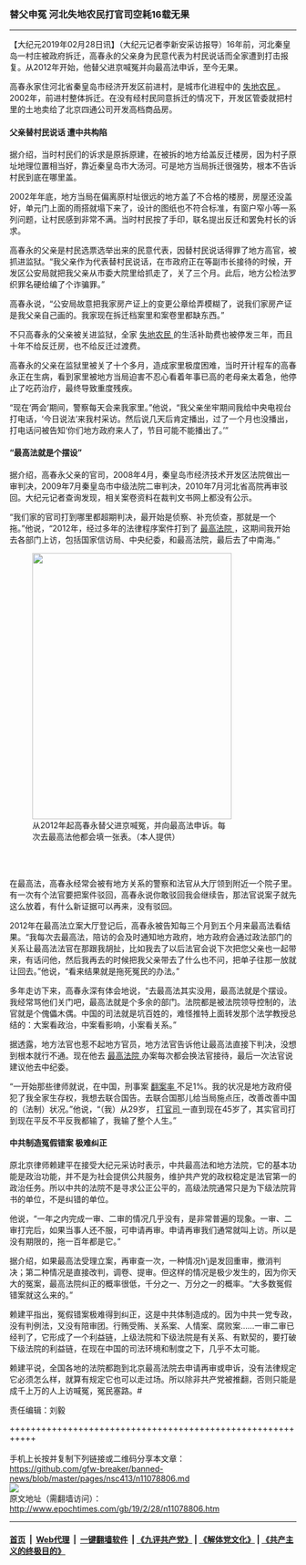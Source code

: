 ### 替父申冤 河北失地农民打官司空耗16载无果
------------------------

<p>
 【大纪元2019年02月28日讯】（大纪元记者李新安采访报导）16年前，河北秦皇岛一村庄被政府拆迁，高春永的父亲身为民意代表为村民说话而全家遭到打击报复。从2012年开始，他替父进京喊冤并向最高法申诉，至今无果。
</p>
<p>
 高春永家住河北省秦皇岛市经济开发区前进村，是城市化进程中的
 <a href="http://www.epochtimes.com/gb/tag/%E5%A4%B1%E5%9C%B0%E5%86%9C%E6%B0%91.html">
  失地农民
 </a>
 。2002年，前进村整体拆迁。在没有经村民同意拆迁的情况下，开发区管委就把村里的土地卖给了北京四通公司开发高档商品房。
</p>
<h4>
 父亲替村民说话 遭中共构陷
</h4>
<p>
 据介绍，当时村民们的诉求是原拆原建，在被拆的地方给盖反迁楼房，因为村子原址地理位置相当好，靠近秦皇岛市大汤河。可是地方当局拆迁很强势，根本不告诉村民到底在哪里盖。
</p>
<p>
 2002年年底，地方当局在偏离原村址很远的地方盖了不合格的楼房，房屋还没盖好，单元门上面的雨搭就塌下来了，设计的图纸也不符合标准，有窗户窄小等一系列问题，让村民感到非常不满。当时村民按了手印，联名提出反迁和罢免村长的诉求。
</p>
<p>
 高春永的父亲是村民选票选举出来的民意代表，因替村民说话得罪了地方高官，被抓进监狱。“我父亲作为代表替村民说话，在市政府正在等副市长接待的时候，开发区公安局就把我父亲从市委大院里给抓走了，关了三个月。此后，地方公检法罗织罪名硬给编了个诈骗罪。”
</p>
<p>
 高春永说，“公安局故意把我家房产证上的变更公章给弄模糊了，说我们家房产证是我父亲自己画的。我家现在拆迁档案里和案卷里都缺东西。”
</p>
<p>
 不只高春永的父亲被关进监狱，全家
 <a href="http://www.epochtimes.com/gb/tag/%E5%A4%B1%E5%9C%B0%E5%86%9C%E6%B0%91.html">
  失地农民
 </a>
 的生活补助费也被停发三年，而且十年不给反迁房，也不给反迁过渡费。
</p>
<p>
 高春永的父亲在监狱里被关了十个多月，造成家里极度困难，当时开计程车的高春永正在生病，看到家里被地方当局迫害不忍心看着年事已高的老母亲太着急，他停止了吃药治疗，最终导致重度残疾。
</p>
<p>
 “现在‘两会’期间，警察每天会来我家里。”他说，“我父亲坐牢期间我给中央电视台打电话，‘今日说法’来我村采访。然后说几天后肯定播出，过了一个月也没播出，打电话问被告知‘你们地方政府来人了，节目可能不能播出了。’”
</p>
<h4>
 “最高法就是个摆设”
</h4>
<p>
 据介绍，高春永父亲的官司，2008年4月，秦皇岛市经济技术开发区法院做出一审判决，2009年7月秦皇岛市中级法院二审判决，2010年7月河北省高院再审驳回。大纪元记者查询发现，相关案卷资料在裁判文书网上都没有公示。
</p>
<p>
 “我们家的官司打到哪里都超期判决，最开始是侦察、补充侦查，那就是一个拖。”他说，“2012年，经过多年的法律程序案件打到了
 <a href="http://www.epochtimes.com/gb/tag/%E6%9C%80%E9%AB%98%E6%B3%95%E9%99%A2.html">
  最高法院
 </a>
 ，这期间我开始去各部门上访，包括国家信访局、中央纪委，和最高法院，最后去了中南海。”
</p>
<figure class="wp-caption aligncenter" id="attachment_11079396" style="width: 350px">
 <a href="http://i.epochtimes.com/assets/uploads/2019/02/w_tHfmic_meitu_1_meitu_2.jpg">
  <img alt="" class="wp-image-11079396" height="467" src="http://i.epochtimes.com/assets/uploads/2019/02/w_tHfmic_meitu_1_meitu_2-600x800.jpg" width="350"/>
 </a>
 <br/><figcaption class="wp-caption-text">
  从2012年起高春永替父进京喊冤，并向最高法申诉。每次去最高法他都会填一张表。（本人提供）
 </figcaption><br/>
</figure><br/>
<p>
 在最高法，高春永经常会被有地方关系的警察和法官从大厅领到附近一个院子里。有一次有个法官要把案件驳回，高春永说你敢驳回我会继续告，那法官说案子就先这么放着，有什么新证据可以再来，没有驳回。
</p>
<p>
 2012年在最高法立案大厅登记后，高春永被告知每三个月到五个月来最高法看结果。“我每次去最高法，陪访的会及时通知地方政府，地方政府会通过政法部门的关系让最高法法官在那跟我胡扯，比如我去了以后法官会说下次把您父亲也一起带来，有话问他，然后我再去的时候把我父亲带去了什么也不问，把单子往那一放就让回去。”他说，“看来结果就是拖死冤民的办法。”
</p>
<p>
 多年走访下来，高春永深有体会地说，“去最高法其实没用，最高法就是个摆设。我经常骂他们关门吧，最高法就是个多余的部门。法院都是被法院领导控制的，法官就是个傀儡木偶。中国的司法就是坑百姓的，难怪推特上面转发那个法学教授总结的：大案看政治，中案看影响，小案看关系。”
</p>
<p>
 据透露，地方法官也惹不起地方官员，地方法官告诉他让最高法直接下判决，没想到根本就行不通。现在他去
 <a href="http://www.epochtimes.com/gb/tag/%E6%9C%80%E9%AB%98%E6%B3%95%E9%99%A2.html">
  最高法院
 </a>
 办案每次都会换法官接待，最后一次法官说建议他去中纪委。
</p>
<p>
 “一开始那些律师就说，在中国，刑事案
 <a href="http://www.epochtimes.com/gb/tag/%E7%BF%BB%E6%A1%88%E7%8E%87.html">
  翻案率
 </a>
 不足1%。我的状况是地方政府侵犯了我全家生存权，我想去联合国告。去联合国那儿给当局施点压，改善改善中国的（法制）状况。”他说，“（我）从29岁，
 <a href="http://www.epochtimes.com/gb/tag/%E6%89%93%E5%AE%98%E5%8F%B8.html">
  打官司
 </a>
 一直到现在45岁了，其实官司打到现在平反不平反我都输了，我输了整个人生。”
</p>
<h4>
 中共制造冤假错案 极难纠正
</h4>
<p>
 原北京律师赖建平在接受大纪元采访时表示，中共最高法和地方法院，它的基本功能是政治功能，并不是为社会提供公共服务，维护共产党的政权稳定是法官第一的政治任务。所以中共的法院不是寻求公正公平的，高级法院通常只是为下级法院背书的单位，不是纠错的单位。
</p>
<p>
 他说，“一年之内完成一审、二审的情况几乎没有，是非常普遍的现象。一审、二审打完后，如果当事人还不服，可申请再审。申请再审我们通常就叫上访。所以是没有期限的，拖一百年都是它。”
</p>
<p>
 据介绍，如果最高法受理立案，再审查一次，一种情况h’j是发回重审，撤消判决；第二种情况是直接改判，调卷、提审。但这样的情况是极少发生的，因为你天大的冤案，最高法院纠正的概率很低，千分之一、万分之一的概率。“大多数冤假错案就这么来的。”
</p>
<p>
 赖建平指出，冤假错案极难得到纠正，这是中共体制造成的。因为中共一党专政，没有判例法，又没有陪审团。行贿受贿、关系案、人情案、腐败案……一审二审已经判了，它形成了一个利益链，上级法院和下级法院是有关系、有默契的，要打破下级法院的利益链，在现在中国的司法环境和制度之下，几乎不太可能。
</p>
<p>
 赖建平说，全国各地的法院都跑到北京最高法院去申请再审或申诉，没有法律规定它必须怎么样，就算有规定它也可以走过场。所以除非共产党被推翻，否则只能是成千上万的人上访喊冤，冤民塞路。#
</p>
<p>
 责任编辑：刘毅
</p>

+++++++++++++++++++++++++++++++++++++++++++++++++++++++++++<br/><br/>
手机上长按并复制下列链接或二维码分享本文章：<br/>
https://github.com/gfw-breaker/banned-news/blob/master/pages/nsc413/n11078806.md <br/>
<a href='https://github.com/gfw-breaker/banned-news/blob/master/pages/nsc413/n11078806.md'><img src='https://github.com/gfw-breaker/banned-news/blob/master/pages/nsc413/n11078806.md.png'/></a> <br/>
原文地址（需翻墙访问）：http://www.epochtimes.com/gb/19/2/28/n11078806.htm


------------------------
#### [首页](https://github.com/gfw-breaker/banned-news/blob/master/README.md) &nbsp;|&nbsp; [Web代理](https://github.com/labour-camp/helloworld) &nbsp;|&nbsp; [一键翻墙软件](https://github.com/gfw-breaker/nogfw/blob/master/README.md) &nbsp;| [《九评共产党》](https://github.com/gfw-breaker/9ping.md/blob/master/README.md#九评之一评共产党是什么) | [《解体党文化》](https://github.com/gfw-breaker/jtdwh.md/blob/master/README.md) | [《共产主义的终极目的》](https://github.com/gfw-breaker/gczydzjmd.md/blob/master/README.md)

